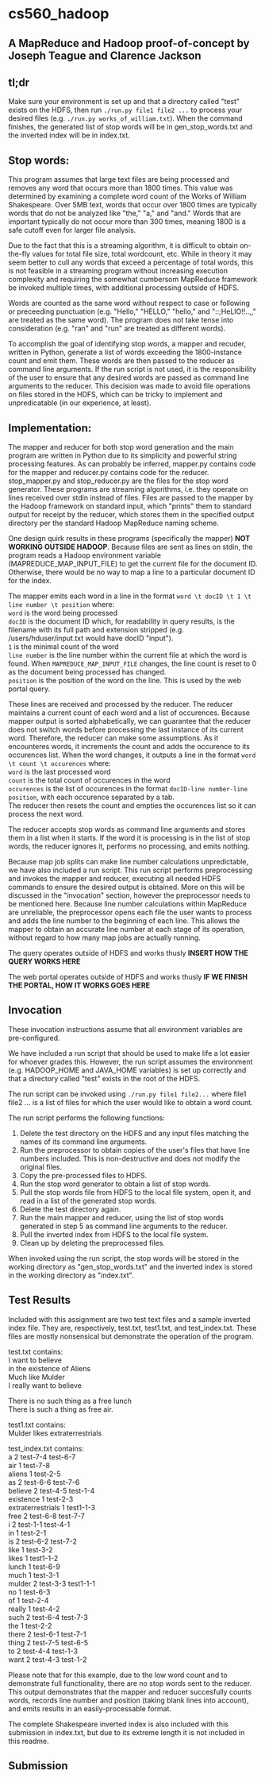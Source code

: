 # cs560_hadoop

## A MapReduce and Hadoop proof-of-concept by Joseph Teague and Clarence Jackson

## tl;dr
Make sure your environment is set up and that a directory called "test" exists on the HDFS, then run `./run.py file1 file2 ...` to process your desired files (e.g. `./run.py works_of_william.txt`). When the command finishes, the generated list of stop words will be in gen_stop_words.txt and the inverted index will be in index.txt.

## Stop words:
This program assumes that large text files are being processed and removes any word that occurs more than 1800 times. This value was determined by examining a complete word count of the Works of William Shakespeare. Over 5MB text, words that occur over 1800 times are typically words that do not be analyzed like "the," "a," and "and." Words that are important typically do not occur more than 300 times, meaning 1800 is a safe cutoff even for larger file analysis.

Due to the fact that this is a streaming algorithm, it is difficult to obtain on-the-fly values for total file size, total wordcount, etc. While in theory it may seem better to cull any words that exceed a percentage of total words, this is not feasible in a streaming program without increasing execution complexity and requiring the somewhat cumbersom MapReduce framework be invoked multiple times, with additional processing outside of HDFS.

Words are counted as the same word without respect to case or following or preceeding punctuation (e.g. "Hello," "HELLO," "hello," and "::;HeLlO!!..,," are treated as the same word). The program does not take tense into consideration (e.g. "ran" and "run" are treated as different words).

To accomplish the goal of identifying stop words, a mapper and recuder, written in Python, generate a list of words exceeding the 1800-instance count and emit them. These words are then passed to the reducer as command line arguments. If the run script is not used, it is the responsibility of the user to ensure that any desired words are passed as command line arguments to the reducer. This decision was made to avoid file operations on files stored in the HDFS, which can be tricky to implement and unpredicatable (in our experience, at least).

## Implementation:
The mapper and reducer for both stop word generation and the main program are written in Python due to its simplicity and powerful string processing features. As can probably be inferred, mapper.py contains code for the mapper and reducer.py contains code for the reducer. stop_mapper.py and stop_reducer.py are the files for the stop word generator. These programs are streaming algorithms, i.e. they operate on lines received over stdin instead of files. Files are passed to the mapper by the Hadoop framework on standard input, which "prints" them to standard output for receipt by the reducer, which stores them in the specified output directory per the standard Hadoop MapReduce naming scheme.

One design quirk results in these programs (specifically the mapper) **NOT WORKING OUTSIDE HADOOP**. Because files are sent as lines on stdin, the program reads a Hadoop environment variable (MAPREDUCE_MAP_INPUT_FILE) to get the current file for the document ID. Otherwise, there would be no way to map a line to a particular document ID for the index.

The mapper emits each word in a line in the format `word \t docID \t 1 \t line number \t position` where:  
`word` is the word being processed  
`docID` is the document ID which, for readability in query results, is the filename with its full path and extension stripped (e.g. /users/hduser/input.txt would have docID "input").  
`1` is the minimal count of the word  
`line number` is the line number within the current file at which the word is found. When `MAPREDUCE_MAP_INPUT_FILE` changes, the line count is reset to 0 as the document being processed has changed.  
`position` is the position of the word on the line. This is used by the web portal query.  

These lines are received and processed by the reducer. The reducer maintains a current count of each word and a list of occurences. Because mapper output is sorted alphabetically, we can guarantee that the reducer does not switch words before processing the last instance of its current word. Therefore, the reducer can make some assumptions. As it encounteres words, it increments the count and adds the occurence to its occurences list. When the word changes, it outputs a line in the format `word \t count \t occurences` where:  
`word` is the last processed word  
`count` is the total count of occurences in the word  
`occurences` is the list of occurences in the format `docID-line number-line position`, with each occurence separated by a tab.  
The reducer then resets the count and empties the occurences list so it can process the next word. 

The reducer accepts stop words as command line arguments and stores them in a list when it starts. If the word it is processing is in the list of stop words, the reducer ignores it, performs no processing, and emits nothing.

Because map job splits can make line number calculations unpredictable, we have also included a run script. This run script performs preprocessing and invokes the mapper and reducer, executing all needed HDFS commands to ensure the desired output is obtained. More on this will be discussed in the "invocation" section, however the preprocessor needs to be mentioned here. Because line number calculations within MapReduce are unreliable, the preprocessor opens each file the user wants to process and adds the line number to the beginning of each line. This allows the mapper to obtain an accurate line number at each stage of its operation, without regard to how many map jobs are actually running.

The query operates outside of HDFS and works thusly **INSERT HOW THE QUERY WORKS HERE**

The web portal operates outside of HDFS and works thusly **IF WE FINISH THE PORTAL, HOW IT WORKS GOES HERE**

## Invocation
These invocation instructions assume that all environment variables are pre-configured.

We have included a run script that should be used to make life a lot easier for whoever grades this. However, the run script assumes the environment (e.g. HADOOP_HOME and JAVA_HOME variables) is set up correctly and that a directory called "test" exists in the root of the HDFS.

The run script can be invoked using `./run.py file1 file2...` where file1 file2 ... is a list of files for which the user would like to obtain a word count.

The run script performs the following functions:  
1. Delete the test directory on the HDFS and any input files matching the names of its command line arguments.  
2. Run the preprocessor to obtain copies of the user's files that have line numbers included. This is non-destructive and does not modify the original files.  
3. Copy the pre-processed files to HDFS.  
4. Run the stop word generator to obtain a list of stop words.  
5. Pull the stop words file from HDFS to the local file system, open it, and read in a list of the generated stop words.  
6. Delete the test directory again.  
7. Run the main mapper and reducer, using the list of stop words generated in step 5 as command line arguments to the reducer.  
8. Pull the inverted index from HDFS to the local file system.  
9. Clean up by deleting the preprocessed files.  

When invoked using the run script, the stop words will be stored in the working directory as "gen_stop_words.txt" and the inverted index is stored in the working directory as "index.txt".

## Test Results
Included with this assignment are two test text files and a sample inverted index file. They are, respectively, test.txt, test1.txt, and test_index.txt. These files are mostly nonsensical but demonstrate the operation of the program.

test.txt contains:  
I want to believe  
in the existence of Aliens  
Much like Mulder  
I really want to believe  
  
There is no such thing as a free lunch  
There is such a thing as free air.  

test1.txt contains:  
Mulder likes extraterrestrials

test_index.txt contains:  
a	2 	test-7-4 	test-6-7   
air	1 	test-7-8   
aliens	1 	test-2-5   
as	2 	test-6-6 	test-7-6   
believe	2 	test-4-5 	test-1-4   
existence	1 	test-2-3   
extraterrestrials	1 	test1-1-3   
free	2 	test-6-8 	test-7-7   
i	2 	test-1-1 	test-4-1   
in	1 	test-2-1   
is	2 	test-6-2 	test-7-2   
like	1 	test-3-2   
likes	1 	test1-1-2   
lunch	1 	test-6-9   
much	1 	test-3-1   
mulder	2 	test-3-3 	test1-1-1   
no	1 	test-6-3   
of	1 	test-2-4   
really	1 	test-4-2   
such	2 	test-6-4 	test-7-3   
the	1 	test-2-2   
there	2 	test-6-1 	test-7-1   
thing	2 	test-7-5 	test-6-5   
to	2 	test-4-4 	test-1-3   
want	2 	test-4-3 	test-1-2   

Please note that for this example, due to the low word count and to demonstrate full functionality, there are no stop words sent to the reducer. This output demonstrates that the mapper and reducer succesfully counts words, records line number and position (taking blank lines into account), and emits results in an easily-processable format.

The complete Shakespeare inverted index is also included with this submission in index.txt, but due to its extreme length it is not included in this readme.

## Submission
